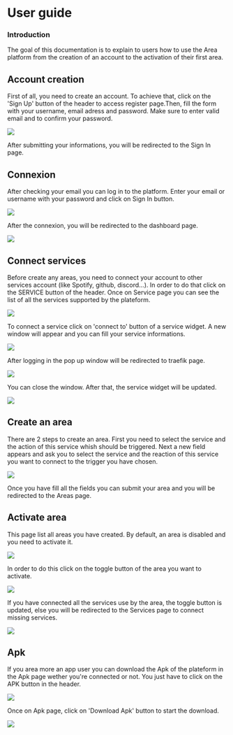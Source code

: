 # User guide

### Introduction

The goal of this documentation is to explain to users how to use the Area platform from the creation of an account to the activation of their first area.

## Account creation

First of all, you need to create an account. To achieve that, click on the 'Sign Up' button of the header to access register page.Then, fill the form with your username, email adress and password. Make sure to enter valid email and to confirm your password.

![](https://github.com/EpitechIT2020/B-YEP-500-PAR-5-1-area-matthis.cusin/blob/front/web/doc/front/web/doc/images/userguide/UserGuideRegister.png?raw=true)

After submitting your informations, you will be redirected to the Sign In page.

## Connexion

After checking your email you can log in to the platform. Enter your email or username with your password and click on Sign In button.

![](https://github.com/EpitechIT2020/B-YEP-500-PAR-5-1-area-matthis.cusin/blob/front/web/doc/front/web/doc/images/userguide/UserGuideLogIn.png?raw=true)

After the connexion, you will be redirected to the dashboard page.

![](https://github.com/EpitechIT2020/B-YEP-500-PAR-5-1-area-matthis.cusin/blob/front/web/doc/front/web/doc/images/userguide/UserGuideDashboard.png?raw=true)

## Connect services

Before create any areas, you need to connect your account to other services account (like Spotify, github, discord...). In order to do that click on the SERVICE button of the header. Once on Service page you can see the list of all the services supported by the plateform.

![](https://github.com/EpitechIT2020/B-YEP-500-PAR-5-1-area-matthis.cusin/blob/front/web/doc/front/web/doc/images/userguide/UserGuideServiceList.png?raw=true)

To connect a service click on 'connect to' button of a service widget. A new window will appear and you can fill your service informations.

![](https://github.com/EpitechIT2020/B-YEP-500-PAR-5-1-area-matthis.cusin/blob/front/web/doc/front/web/doc/images/userguide/UserGuideServiceConnection.png?raw=true)

After logging in the pop up window will be redirected to traefik page.

![](https://github.com/EpitechIT2020/B-YEP-500-PAR-5-1-area-matthis.cusin/blob/front/web/doc/front/web/doc/images/userguide/UserGuideServiceAfterConnection.png?raw=true)

You can close the window. After that, the service widget will be updated.

![](https://github.com/EpitechIT2020/B-YEP-500-PAR-5-1-area-matthis.cusin/blob/front/web/doc/front/web/doc/images/userguide/UserGuideServiceSpotifyConnected.png?raw=true)

## Create an area

There are 2 steps to create an area. First you need to select the service and the action of this service whish should be triggered. Next a new field appears and ask you to select the service and the reaction of this service you want to connect to the trigger you have chosen.

![](https://github.com/EpitechIT2020/B-YEP-500-PAR-5-1-area-matthis.cusin/blob/front/web/doc/front/web/doc/images/userguide/UserGuideDashboardFilled.png?raw=true)

Once you have fill all the fields you can submit your area and you will be redirected to the Areas page.

## Activate area

This page list all areas you have created. By default, an area is disabled and you need to activate it.

![](https://github.com/EpitechIT2020/B-YEP-500-PAR-5-1-area-matthis.cusin/blob/front/web/doc/front/web/doc/images/userguide/UserGuideAreasList.png?raw=true)

In order to do this click on the toggle button of the area you want to activate.

![](https://github.com/EpitechIT2020/B-YEP-500-PAR-5-1-area-matthis.cusin/blob/front/web/doc/front/web/doc/images/userguide/UserGuideAreasListItem.png?raw=true)

If you have connected all the services use by the area, the toggle button is updated, else you will be redirected to the Services page to connect missing services.

![](https://github.com/EpitechIT2020/B-YEP-500-PAR-5-1-area-matthis.cusin/blob/front/web/doc/front/web/doc/images/userguide/UserGuideAreasListItemActivated.png?raw=true)

## Apk

If you area more an app user you can download the Apk of the plateform in the Apk page wether you're connected or not. You just have to click on the APK button in the header.

![](https://github.com/EpitechIT2020/B-YEP-500-PAR-5-1-area-matthis.cusin/blob/front/web/doc/front/web/doc/images/userguide/UserGuideApkPage.png?raw=true)

Once on Apk page, click on 'Download Apk' button to start the download.

![](https://github.com/EpitechIT2020/B-YEP-500-PAR-5-1-area-matthis.cusin/blob/front/web/doc/front/web/doc/images/userguide/UserGuideApkDownload.png?raw=true)